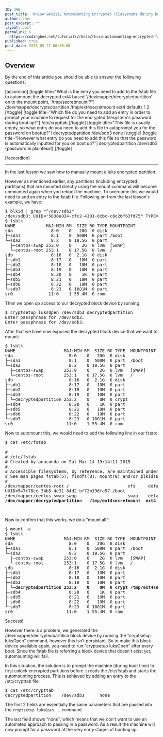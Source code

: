 ```yaml
---
ID: 396
post_title: 'RHCSA &#8211; Automounting Encrypted Filesystems during boot time'
author: sher
post_excerpt: ""
layout: post
permalink: >
  https://codingbee.net/tutorials/rhcsa/rhcsa-automounting-encrypted-filesystems-during-boot-time
published: true
post_date: 2015-05-21 00:00:00
---
```

<h2>Overview</h2>
By the end of this article you should be able to answer the following questions:

[accordion]
[toggle title="What is the entry you need to add to the fstab file to automount the decrypted ext4 based '/dev/mapper/decryptedpartition' on to the mount point, '/tmp/secretmount'?"]
/dev/mapper/decryptedpartition   /tmp/ext4secretmount  ext4 defaults 1 2
[/toggle]
[toggle title="Which file do you need to add an entry in order to prompt your machine to request for the encrypted filesystem's password during boot up?"]
/etc/crypttab
[/toggle]
[toggle title="This file is usually empty, so what entry do you need to add this file to autoprompt you for the password on bootup?"]
decryptedpartition    /dev/sdb3      none
[/toggle]
[toggle title="However what entry do you need to add this file so that the password is automatically inputted for you on boot up?"]
decryptedpartition    /dev/sdb3      {password in plaintesxt}
[/toggle]

[/accordion]

<hr/>



In the last lesson we saw how to manually mount a luks encrypted partition. 


However as mentioned earlier, any partitions (including encrypted partitions) that are mounted directly using the mount command will become unmounted again when you reboot the machine. To overcome this we would need to add an entry to the fstab file. Following on from the last lesson's example, we have:


<pre>$ blkid | grep "^/dev/sdb3"
/dev/sdb3: UUID="5838a034-cfc2-4301-8cbc-c8c26f63fd75" TYPE="crypto_LUKS"
$ lsblk
NAME            MAJ:MIN RM  SIZE RO TYPE MOUNTPOINT
sda               8:0    0   20G  0 disk
├─sda1            8:1    0  500M  0 part /boot
└─sda2            8:2    0 19.5G  0 part
  ├─centos-swap 253:0    0    2G  0 lvm  [SWAP]
  └─centos-root 253:1    0 17.5G  0 lvm  /
sdb               8:16   0  2.1G  0 disk
├─sdb1            8:17   0   10M  0 part
├─sdb2            8:18   0   10M  0 part
├─sdb3            8:19   0   10M  0 part
├─sdb4            8:20   0    1K  0 part
├─sdb5            8:21   0   10M  0 part
├─sdb6            8:22   0   10M  0 part
└─sdb7            8:23   0 1001M  0 part
sr0              11:0    1 55.4M  0 rom
</pre>

Then we open up access to our decrypted block device by running:

<pre>
$ cryptsetup luksOpen /dev/sdb3 decryptedpartition
Enter passphrase for /dev/sdb3:
Enter passphrase for /dev/sdb3:
</pre>

After that we have now exposed the decrypted block device that we want to mount:

<pre>
$ lsblk
NAME                   MAJ:MIN RM  SIZE RO TYPE  MOUNTPOINT
sda                      8:0    0   20G  0 disk
├─sda1                   8:1    0  500M  0 part  /boot
└─sda2                   8:2    0 19.5G  0 part
  ├─centos-swap        253:0    0    2G  0 lvm   [SWAP]
  └─centos-root        253:1    0 17.5G  0 lvm   /
sdb                      8:16   0  2.1G  0 disk
├─sdb1                   8:17   0   10M  0 part
├─sdb2                   8:18   0   10M  0 part
├─sdb3                   8:19   0   10M  0 part
│ └─decryptedpartition 253:2    0    8M  0 crypt
├─sdb4                   8:20   0    1K  0 part
├─sdb5                   8:21   0   10M  0 part
├─sdb6                   8:22   0   10M  0 part
└─sdb7                   8:23   0 1001M  0 part
sr0                     11:0    1 55.4M  0 rom
</pre>

Now to automount this, we would need to add the following line in our fstab:


<pre>
$ cat /etc/fstab

#
# /etc/fstab
# Created by anaconda on Sat Mar 14 19:14:11 2015
#
# Accessible filesystems, by reference, are maintained under '/dev/disk'
# See man pages fstab(5), findfs(8), mount(8) and/or blkid(8) for more info
#
/dev/mapper/centos-root /                       xfs     defaults        1 1
UUID=547c78ce-34b5-4e31-84d2-bf72b196fa57 /boot                   xfs     defaults        1 2
/dev/mapper/centos-swap swap                    swap    defaults        0 0
<strong>/dev/mapper/decryptedpartition   /tmp/ext4secretmount  ext4 defaults 1 2
</strong>

</pre>

Now to confirm that this works, we do a "mount all":


<pre>
$ mount -a
$ lsblk
NAME                   MAJ:MIN RM  SIZE RO TYPE  MOUNTPOINT
sda                      8:0    0   20G  0 disk
├─sda1                   8:1    0  500M  0 part  /boot
└─sda2                   8:2    0 19.5G  0 part
  ├─centos-swap        253:0    0    2G  0 lvm   [SWAP]
  └─centos-root        253:1    0 17.5G  0 lvm   /
sdb                      8:16   0  2.1G  0 disk
├─sdb1                   8:17   0   10M  0 part
├─sdb2                   8:18   0   10M  0 part
├─sdb3                   8:19   0   10M  0 part
<strong>│ └─decryptedpartition 253:2    0    8M  0 crypt /tmp/ext4secretmount</strong>
├─sdb4                   8:20   0    1K  0 part
├─sdb5                   8:21   0   10M  0 part
├─sdb6                   8:22   0   10M  0 part
└─sdb7                   8:23   0 1001M  0 part
sr0                     11:0    1 55.4M  0 rom
</pre>
 
Success!


However there is a problem, we generated the /dev/mapper/decryptedpartition block device by running the "cryptsetup luksOpen" command, however this isn't persistant. So to make this block device available again, you need to run "cryptsetup luksOpen" after every boot. Since the fstab file is referring a block device that doesn't exist yet, automounting will fail. 

In this situation, the solution is to prompt the machine (during boot time) to first unlock encrypted partitions before it reads the /etc/fstab and starts the automounting process. This is achieved by adding an entry to the /etc/crypttab file:


<pre>
$ cat /etc/crypttab
decryptedpartition    /dev/sdb3      none
</pre> 


The first 2 fields are essentially the same parameters that are passed into the <code>cryptsetup luksOpen...</code> command. 

The last field shows "none", which means that we don't want to use an automated approach to passing in a password. 
As a result the machine will now prompt for a password at the very early stages of booting up.